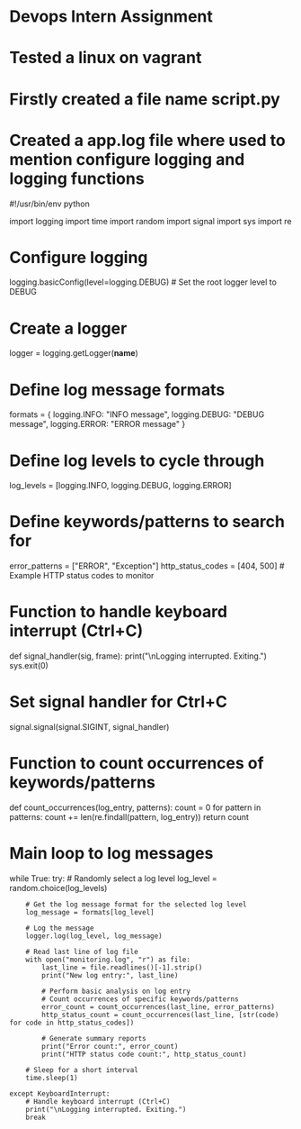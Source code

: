 # Devops Intern Assignment


# Tested a linux on vagrant
# Firstly created a file name script.py
# Created a app.log file where used to mention configure logging and logging functions

#!/usr/bin/env python

import logging
import time
import random
import signal
import sys
import re


# Configure logging
logging.basicConfig(level=logging.DEBUG)  # Set the root logger level to DEBUG


# Create a logger
logger = logging.getLogger(__name__)


# Define log message formats
formats = {
    logging.INFO: "INFO message",
    logging.DEBUG: "DEBUG message",
    logging.ERROR: "ERROR message"
}

# Define log levels to cycle through
log_levels = [logging.INFO, logging.DEBUG, logging.ERROR]


# Define keywords/patterns to search for
error_patterns = ["ERROR", "Exception"]
http_status_codes = [404, 500]  # Example HTTP status codes to monitor


# Function to handle keyboard interrupt (Ctrl+C)
def signal_handler(sig, frame):
    print("\nLogging interrupted. Exiting.")
    sys.exit(0)


# Set signal handler for Ctrl+C
signal.signal(signal.SIGINT, signal_handler)


# Function to count occurrences of keywords/patterns
def count_occurrences(log_entry, patterns):
    count = 0
    for pattern in patterns:
        count += len(re.findall(pattern, log_entry))
    return count


# Main loop to log messages
while True:
    try:
        # Randomly select a log level
        log_level = random.choice(log_levels)

        # Get the log message format for the selected log level
        log_message = formats[log_level]

        # Log the message
        logger.log(log_level, log_message)

        # Read last line of log file
        with open("monitoring.log", "r") as file:
            last_line = file.readlines()[-1].strip()
            print("New log entry:", last_line)

            # Perform basic analysis on log entry
            # Count occurrences of specific keywords/patterns
            error_count = count_occurrences(last_line, error_patterns)
            http_status_count = count_occurrences(last_line, [str(code) for code in http_status_codes])

            # Generate summary reports
            print("Error count:", error_count)
            print("HTTP status code count:", http_status_count)

        # Sleep for a short interval
        time.sleep(1)

    except KeyboardInterrupt:
        # Handle keyboard interrupt (Ctrl+C)
        print("\nLogging interrupted. Exiting.")
        break
